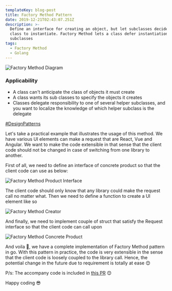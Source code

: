 ```yaml
---
templateKey: blog-post
title: Factory Method Pattern
date: 2019-12-21T02:43:07.251Z
description: >-
  Define an interface for creating an object, but let subclasses decide which
  class to instantiate. Factory Method lets a class defer instantiation to
  subclasses
tags:
  - Factory Method
  - Golang
---
```

![Factory Method Diagram](/img/factorymethoddiagram.png "Factory Method Diagram")

### Applicability

* A class can't anticipate the class of objects it must create
* A class wants its sub classes to specify the objects it creates
* Classes delegate responsibility to one of several helper subclasses, and you want to localize the knowledge of which helper subclass is the delegate

[\#DesignPatterns](https://en.wikipedia.org/wiki/Design_Patterns)

Let's take a practical example that illustrates the usage of this method. We have various UI elements can make a request that are React, Vue and Angular. We want to make the code extensible in that sense that the client code should not be changed in case of switching from one library to another.

First of all, we need to define an interface of concrete product so that the client code can use as below:

![Factory Method Product Interface](/img/factorymethodproductinterface.png "Factory Method Product Interface")

The client code should only know that any library could make the request call no matter what. Then we need to define a function to create a UI element like so

![Factory Method Creator](/img/factorymethodcreator.png "Factory Method Creator")

And finally, we need to implement couple of struct that satisfy the Request interface so that the client code can call upon

![Factory Method Concrete Product](/img/factorymethodconcreteproduct.png "Factory Method Concrete Product")

And voila 🎉, we have a complete implementation of Factory Method pattern in go. With this pattern in practice, the code is very extensible in the sense that the client code is loosely coupled to the library call. Hence, the potential change in the future due to requirement is totally at ease 😊

P/s: The accompany code is included in[](https://github.com/willnguyen1312/go-design-patterns/pull/1/files) [](https://github.com/willnguyen1312/go-design-patterns/pull/3/files)[this PR](https://github.com/willnguyen1312/go-design-patterns/pull/4/files) 😊

Happy coding 😎
